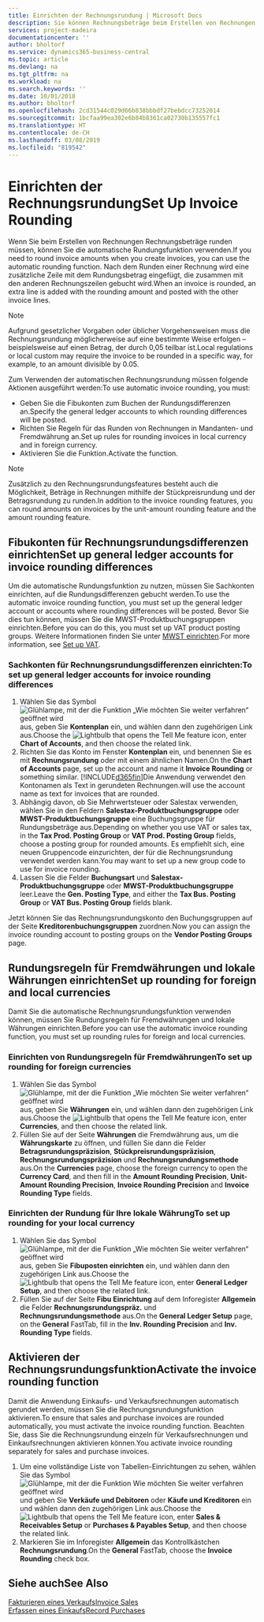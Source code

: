 ```yaml
---
title: Einrichten der Rechnungsrundung | Microsoft Docs
description: Sie können Rechnungsbeträge beim Erstellen von Rechnungen runden. Darüber hinaus muss die Rechnungsrundung möglicherweise aufgrund lokaler Vorgaben oder üblicher Vorgehensweisenauf eine bestimmte Weise erfolgen – beispielsweise auf einen Betrag, der durch 0,05 teilbar ist.
services: project-madeira
documentationcenter: ''
author: bholtorf
ms.service: dynamics365-business-central
ms.topic: article
ms.devlang: na
ms.tgt_pltfrm: na
ms.workload: na
ms.search.keywords: ''
ms.date: 10/01/2018
ms.author: bholtorf
ms.openlocfilehash: 2cd31544c029d66b838bbbdf27bebdcc73252014
ms.sourcegitcommit: 1bcfaa99ea302e6b84b8361ca02730b135557fc1
ms.translationtype: HT
ms.contentlocale: de-CH
ms.lasthandoff: 03/08/2019
ms.locfileid: "819542"
---
```

# <a name="set-up-invoice-rounding"></a><span data-ttu-id="1d8be-104">Einrichten der Rechnungsrundung</span><span class="sxs-lookup"><span data-stu-id="1d8be-104">Set Up Invoice Rounding</span></span>
<span data-ttu-id="1d8be-105">Wenn Sie beim Erstellen von Rechnungen Rechnungsbeträge runden müssen, können Sie die automatische Rundungsfunktion verwenden.</span><span class="sxs-lookup"><span data-stu-id="1d8be-105">If you need to round invoice amounts when you create invoices, you can use the automatic rounding function.</span></span> <span data-ttu-id="1d8be-106">Nach dem Runden einer Rechnung wird eine zusätzliche Zeile mit dem Rundungsbetrag eingefügt, die zusammen mit den anderen Rechnungszeilen gebucht wird.</span><span class="sxs-lookup"><span data-stu-id="1d8be-106">When an invoice is rounded, an extra line is added with the rounding amount and posted with the other invoice lines.</span></span>

> [!NOTE]  
>  <span data-ttu-id="1d8be-107">Aufgrund gesetzlicher Vorgaben oder üblicher Vorgehensweisen muss die Rechnungsrundung möglicherweise auf eine bestimmte Weise erfolgen – beispielsweise auf einen Betrag, der durch 0,05 teilbar ist.</span><span class="sxs-lookup"><span data-stu-id="1d8be-107">Local regulations or local custom may require the invoice to be rounded in a specific way, for example, to an amount divisible by 0.05.</span></span>  

<span data-ttu-id="1d8be-108">Zum Verwenden der automatischen Rechnungsrundung müssen folgende Aktionen ausgeführt werden:</span><span class="sxs-lookup"><span data-stu-id="1d8be-108">To use automatic invoice rounding, you must:</span></span>  

* <span data-ttu-id="1d8be-109">Geben Sie die Fibukonten zum Buchen der Rundungsdifferenzen an.</span><span class="sxs-lookup"><span data-stu-id="1d8be-109">Specify the general ledger accounts to which rounding differences will be posted.</span></span>  
* <span data-ttu-id="1d8be-110">Richten Sie Regeln für das Runden von Rechnungen in Mandanten- und Fremdwährung an.</span><span class="sxs-lookup"><span data-stu-id="1d8be-110">Set up rules for rounding invoices in local currency and in foreign currency.</span></span>  
* <span data-ttu-id="1d8be-111">Aktivieren Sie die Funktion.</span><span class="sxs-lookup"><span data-stu-id="1d8be-111">Activate the function.</span></span>  

> [!NOTE]  
>  <span data-ttu-id="1d8be-112">Zusätzlich zu den Rechnungsrundungsfeatures besteht auch die Möglichkeit, Beträge in Rechnungen mithilfe der Stückpreisrundung und der Betragsrundung zu runden.</span><span class="sxs-lookup"><span data-stu-id="1d8be-112">In addition to the invoice rounding features, you can round amounts on invoices by the unit-amount rounding feature and the amount rounding feature.</span></span>  

## <a name="set-up-general-ledger-accounts-for-invoice-rounding-differences"></a><span data-ttu-id="1d8be-113">Fibukonten für Rechnungsrundungsdifferenzen einrichten</span><span class="sxs-lookup"><span data-stu-id="1d8be-113">Set up general ledger accounts for invoice rounding differences</span></span>
<span data-ttu-id="1d8be-114">Um die automatische Rundungsfunktion zu nutzen, müssen Sie Sachkonten einrichten, auf die Rundungsdifferenzen gebucht werden.</span><span class="sxs-lookup"><span data-stu-id="1d8be-114">To use the automatic invoice rounding function, you must set up the general ledger account or accounts where rounding differences will be posted.</span></span> <span data-ttu-id="1d8be-115">Bevor Sie dies tun können, müssen Sie die MWST-Produktbuchungsgruppen einrichten.</span><span class="sxs-lookup"><span data-stu-id="1d8be-115">Before you can do this, you must set up VAT product posting groups.</span></span> <span data-ttu-id="1d8be-116">Weitere Informationen finden Sie unter [MWST einrichten](finance-setup-vat.md).</span><span class="sxs-lookup"><span data-stu-id="1d8be-116">For more information, see [Set up VAT](finance-setup-vat.md).</span></span>  

### <a name="to-set-up-general-ledger-accounts-for-invoice-rounding-differences"></a><span data-ttu-id="1d8be-117">Sachkonten für Rechnungsrundungsdifferenzen einrichten:</span><span class="sxs-lookup"><span data-stu-id="1d8be-117">To set up general ledger accounts for invoice rounding differences</span></span>  
1. <span data-ttu-id="1d8be-118">Wählen Sie das Symbol ![Glühlampe, mit der die Funktion „Wie möchten Sie weiter verfahren“ geöffnet wird](media/ui-search/search_small.png "Wie möchten Sie weiter verfahren?") aus, geben Sie **Kontenplan** ein, und wählen dann den zugehörigen Link aus.</span><span class="sxs-lookup"><span data-stu-id="1d8be-118">Choose the ![Lightbulb that opens the Tell Me feature](media/ui-search/search_small.png "Tell me what you want to do") icon, enter **Chart of Accounts**, and then choose the related link.</span></span>  
2. <span data-ttu-id="1d8be-119">Richten Sie das Konto im Fenster **Kontenplan** ein, und benennen Sie es mit **Rechnungsrundung** oder mit einem ähnlichen Namen.</span><span class="sxs-lookup"><span data-stu-id="1d8be-119">On the **Chart of Accounts** page, set up the account and name it **Invoice Rounding** or something similar.</span></span> [!INCLUDE[d365fin](includes/d365fin_md.md)]<span data-ttu-id="1d8be-120">Die Anwendung verwendet den Kontonamen als Text in gerundeten Rechnungen.</span><span class="sxs-lookup"><span data-stu-id="1d8be-120">will use the account name as text for invoices that are rounded.</span></span>  
3. <span data-ttu-id="1d8be-121">Abhängig davon, ob Sie Mehrwertsteuer oder Salestax verwenden, wählen Sie in den Feldern **Salestax-Produktbuchungsgruppe** oder **MWST-Produktbuchungsgruppe** eine Buchungsgruppe für Rundungsbeträge aus.</span><span class="sxs-lookup"><span data-stu-id="1d8be-121">Depending on whether you use VAT or sales tax, in the **Tax Prod. Posting Group** or **VAT Prod. Posting Group** fields, choose a posting group for rounded amounts.</span></span> <span data-ttu-id="1d8be-122">Es empfiehlt sich, eine neuen Gruppencode einzurichten, der für die Rechnungsrundung verwendet werden kann.</span><span class="sxs-lookup"><span data-stu-id="1d8be-122">You may want to set up a new group code to use for invoice rounding.</span></span>
4. <span data-ttu-id="1d8be-123">Lassen Sie die Felder **Buchungsart** und **Salestax-Produktbuchungsgruppe** oder **MWST-Produktbuchungsgruppe** leer.</span><span class="sxs-lookup"><span data-stu-id="1d8be-123">Leave the **Gen. Posting Type**, and either the **Tax Bus. Posting Group** or **VAT Bus. Posting Group** fields blank.</span></span> <!-- Why do we say to leave these blank, when there are a lot of other fields we also leave blank but don't mention? -->  

<span data-ttu-id="1d8be-124">Jetzt können Sie das Rechnungsrundungskonto den Buchungsgruppen auf der Seite **Kreditorenbuchungsgruppen** zuordnen.</span><span class="sxs-lookup"><span data-stu-id="1d8be-124">Now you can assign the invoice rounding account to posting groups on the **Vendor Posting Groups** page.</span></span>  <!-- Why only the vendor posting groups? -->

## <a name="set-up-rounding-for-foreign-and-local-currencies"></a><span data-ttu-id="1d8be-125">Rundungsregeln für Fremdwährungen und lokale Währungen einrichten</span><span class="sxs-lookup"><span data-stu-id="1d8be-125">Set up rounding for foreign and local currencies</span></span>
<span data-ttu-id="1d8be-126">Damit Sie die automatische Rechnungsrundungsfunktion verwenden können, müssen Sie Rundungsregeln für Fremdwährungen und lokale Währungen einrichten.</span><span class="sxs-lookup"><span data-stu-id="1d8be-126">Before you can use the automatic invoice rounding function, you must set up rounding rules for foreign and local currencies.</span></span>

### <a name="to-set-up-rounding-for-foreign-currencies"></a><span data-ttu-id="1d8be-127">Einrichten von Rundungsregeln für Fremdwährungen</span><span class="sxs-lookup"><span data-stu-id="1d8be-127">To set up rounding for foreign currencies</span></span>  
1. <span data-ttu-id="1d8be-128">Wählen Sie das Symbol ![Glühlampe, mit der die Funktion „Wie möchten Sie weiter verfahren“ geöffnet wird](media/ui-search/search_small.png "Wie möchten Sie weiter verfahren?") aus, geben Sie **Währungen** ein, und wählen dann den zugehörigen Link aus.</span><span class="sxs-lookup"><span data-stu-id="1d8be-128">Choose the ![Lightbulb that opens the Tell Me feature](media/ui-search/search_small.png "Tell me what you want to do") icon, enter **Currencies**, and then choose the related link.</span></span>  
2. <span data-ttu-id="1d8be-129">Füllen Sie auf der Seite **Währungen** die Fremdwährung aus, um die **Währungskarte** zu öffnen, und füllen Sie dann die Felder **Betragsrundungspräzision**, **Stückpreisrundungspräzision**, **Rechnungsrundungspräzision** und **Rechnungsrundungsmethode** aus.</span><span class="sxs-lookup"><span data-stu-id="1d8be-129">On the **Currencies** page, choose the foreign currency to open the **Currency Card**, and then fill in the **Amount Rounding Precision**, **Unit-Amount Rounding Precision**, **Invoice Rounding Precision** and **Invoice Rounding Type** fields.</span></span>

### <a name="to-set-up-rounding-for-your-local-currency"></a><span data-ttu-id="1d8be-130">Einrichten der Rundung für Ihre lokale Währung</span><span class="sxs-lookup"><span data-stu-id="1d8be-130">To set up rounding for your local currency</span></span>
1. <span data-ttu-id="1d8be-131">Wählen Sie das Symbol ![Glühlampe, mit der die Funktion „Wie möchten Sie weiter verfahren“ geöffnet wird](media/ui-search/search_small.png "Wie möchten Sie weiter verfahren?") aus, geben Sie **Fibuposten einrichten** ein, und wählen dann den zugehörigen Link aus.</span><span class="sxs-lookup"><span data-stu-id="1d8be-131">Choose the ![Lightbulb that opens the Tell Me feature](media/ui-search/search_small.png "Tell me what you want to do") icon, enter **General Ledger Setup**, and then choose the related link.</span></span>  
2. <span data-ttu-id="1d8be-132">Füllen Sie auf der Seite **Fibu Einrichtung** auf dem Inforegister **Allgemein** die Felder **Rechnungsrundungspräz.** und **Rechnungsrundungsmethode** aus.</span><span class="sxs-lookup"><span data-stu-id="1d8be-132">On the **General Ledger Setup** page, on the **General** FastTab, fill in the **Inv. Rounding Precision** and **Inv. Rounding Type** fields.</span></span>  

## <a name="activate-the-invoice-rounding-function"></a><span data-ttu-id="1d8be-133">Aktivieren der Rechnungsrundungsfunktion</span><span class="sxs-lookup"><span data-stu-id="1d8be-133">Activate the invoice rounding function</span></span>  
<span data-ttu-id="1d8be-134">Damit die Anwendung Einkaufs- und Verkaufsrechnungen automatisch gerundet werden, müssen Sie die Rechnungsrundungsfunktion aktivieren.</span><span class="sxs-lookup"><span data-stu-id="1d8be-134">To ensure that sales and purchase invoices are rounded automatically, you must activate the invoice rounding function.</span></span> <span data-ttu-id="1d8be-135">Beachten Sie, dass Sie die Rechnungsrundung einzeln für Verkaufsrechnungen und Einkaufsrechnungen aktivieren können.</span><span class="sxs-lookup"><span data-stu-id="1d8be-135">You activate invoice rounding separately for sales and purchase invoices.</span></span>

1. <span data-ttu-id="1d8be-136">Um eine vollständige Liste von Tabellen-Einrichtungen zu sehen, wählen Sie das Symbol ![Glühlampe, mit der die Funktion Wie möchten Sie weiter verfahren geöffnet wird](media/ui-search/search_small.png "Wie möchten Sie weiter verfahren") und geben Sie **Verkäufe und Debitoren** oder **Käufe und Kreditoren** ein und wählen dann den zugehörigen Link aus.</span><span class="sxs-lookup"><span data-stu-id="1d8be-136">Choose the ![Lightbulb that opens the Tell Me feature](media/ui-search/search_small.png "Tell me what you want to do") icon, enter **Sales & Receivables Setup** or **Purchases & Payables Setup**, and then choose the related link.</span></span>  
2. <span data-ttu-id="1d8be-137">Markieren Sie im Inforegister **Allgemein** das Kontrollkästchen **Rechnungsrundung**.</span><span class="sxs-lookup"><span data-stu-id="1d8be-137">On the **General** FastTab, choose the **Invoice Rounding** check box.</span></span>  

## <a name="see-also"></a><span data-ttu-id="1d8be-138">Siehe auch</span><span class="sxs-lookup"><span data-stu-id="1d8be-138">See Also</span></span>  
[<span data-ttu-id="1d8be-139">Fakturieren eines Verkaufs</span><span class="sxs-lookup"><span data-stu-id="1d8be-139">Invoice Sales</span></span>](sales-how-invoice-sales.md)  
[<span data-ttu-id="1d8be-140">Erfassen eines Einkaufs</span><span class="sxs-lookup"><span data-stu-id="1d8be-140">Record Purchases</span></span>](purchasing-how-record-purchases.md)
